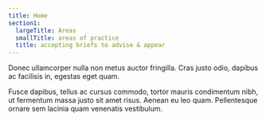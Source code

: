 ```yaml
---
title: Home
section1:
  largeTitle: Areas
  smallTitle: areas of practice
  title: accepting briefs to advise & appear
---
```

Donec ullamcorper nulla non metus auctor fringilla. Cras justo odio, dapibus ac facilisis in, egestas eget quam.

Fusce dapibus, tellus ac cursus commodo, tortor mauris condimentum nibh, ut fermentum massa justo sit amet risus. Aenean eu leo quam. Pellentesque ornare sem lacinia quam venenatis vestibulum.
